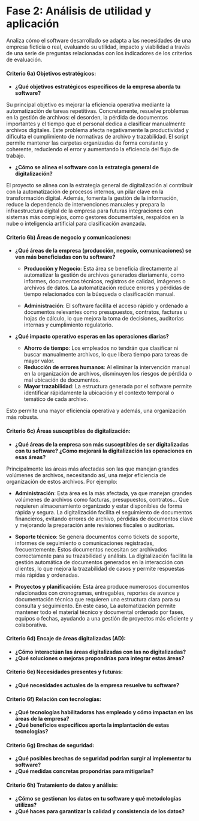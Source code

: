# Fase 2: Análisis de utilidad y aplicación
Analiza cómo el software desarrollado se adapta a las necesidades de una empresa ficticia o real, evaluando su utilidad, impacto y viabilidad a través de una serie de preguntas relacionadas con los indicadores de los criterios de evaluación.

#### Criterio 6a) Objetivos estratégicos:
- **¿Qué objetivos estratégicos específicos de la empresa aborda tu software?**

Su principal objetivo es mejorar la eficiencia operativa mediante la automatización de tareas repetitivas. Concretamente, resuelve problemas en la gestión de archivos: el desorden, la pérdida de documentos importantes y el tiempo que el personal dedica a clasificar manualmente archivos digitales.
Este problema afecta negativamente la productividad y dificulta el cumplimiento de normativas de archivo y trazabilidad. El script permite mantener las carpetas organizadas de forma constante y coherente, reduciendo el error y aumentando la eficiencia del flujo de trabajo.

- **¿Cómo se alinea el software con la estrategia general de digitalización?**

El proyecto se alinea con la estrategia general de digitalización al contribuir con la automatización de procesos internos, un pilar clave en la transformación digital. Además, fomenta la gestión de la información, reduce la dependencia de intervenciones manuales y prepara la infraestructura digital de la empresa para futuras integraciones con sistemas más complejos, como gestores documentales, respaldos en la nube o inteligencia artificial para clasificación avanzada.

#### Criterio 6b) Áreas de negocio y comunicaciones:
- **¿Qué áreas de la empresa (producción, negocio, comunicaciones) se ven más beneficiadas con tu software?**

  - **Producción y Negocio**: Esta área se beneficia directamente al automatizar la gestión de archivos generados diariamente, como informes, documentos técnicos, registros de calidad, imágenes o archivos de datos. La automatización reduce errores y pérdidas de tiempo relacionados con la búsqueda o clasificación manual.

  - **Administración**: El software facilita el acceso rápido y ordenado a documentos relevantes como presupuestos, contratos, facturas u hojas de cálculo, lo que mejora la toma de decisiones, auditorías internas y cumplimiento regulatorio.

- **¿Qué impacto operativo esperas en las operaciones diarias?**

  - **Ahorro de tiempo**: Los empleados no tendrán que clasificar ni buscar manualmente archivos, lo que libera tiempo para tareas de mayor valor.
  - **Reducción de errores humanos**: Al eliminar la intervención manual en la organización de archivos, disminuyen los riesgos de pérdida o mal ubicación de documentos.
  - **Mayor trazabilidad**: La estructura generada por el software permite identificar rápidamente la ubicación y el contexto temporal o temático de cada archivo.

 Esto permite una mayor eficiencia operativa y además, una organización más robusta.

#### Criterio 6c) Áreas susceptibles de digitalización:
- **¿Qué áreas de la empresa son más susceptibles de ser digitalizadas con tu software? ¿Cómo mejorará la digitalización las operaciones en esas áreas?**

Principalmente las áreas más afectadas son las que manejan grandes volúmenes de archivos, necesitando así, una mejor eficiencia de organización de estos archivos. Por ejemplo: 
  
  - **Administración**: Esta área es la más afectada, ya que manejan grandes volúmenes de archivos como facturas, presupuestos, contratos... Que requieren almacenamiento organizado y estar disponibles de forma rápida y segura. La digitalización facilita el seguimiento de documentos financieros, evitando errores de archivo, pérdidas de documentos clave y mejorando la preparación ante revisiones fiscales o auditorías.

  - **Soporte técnico**: Se genera documentos como tickets de soporte, informes de seguimiento o comunicaciones registradas, frecuentemente. Estos documentos necesitan ser archivados correctamente para su trazabilidad y análisis. La digitalización facilita la gestión automática de documentos generados en la interacción con clientes, lo que mejora la trazabilidad de casos y permite respuestas más rápidas y ordenadas.

  - **Proyectos y planificación**: Esta área produce numerosos documentos relacionados con cronogramas, entregables, reportes de avance y documentación técnica que requieren una estructura clara para su consulta y seguimiento. En este caso, La automatización permite mantener todo el material técnico y documental ordenado por fases, equipos o fechas, ayudando a una gestión de proyectos más eficiente y colaborativa.


#### Criterio 6d) Encaje de áreas digitalizadas (AD):
- **¿Cómo interactúan las áreas digitalizadas con las no digitalizadas?**
- **¿Qué soluciones o mejoras propondrías para integrar estas áreas?**


#### Criterio 6e) Necesidades presentes y futuras:
- **¿Qué necesidades actuales de la empresa resuelve tu software?**


#### Criterio 6f) Relación con tecnologías:
- **¿Qué tecnologías habilitadoras has empleado y cómo impactan en las áreas de la empresa?**
- **¿Qué beneficios específicos aporta la implantación de estas tecnologías?**


#### Criterio 6g) Brechas de seguridad:
- **¿Qué posibles brechas de seguridad podrían surgir al implementar tu software?**
- **¿Qué medidas concretas propondrías para mitigarlas?**


#### Criterio 6h) Tratamiento de datos y análisis:
- **¿Cómo se gestionan los datos en tu software y qué metodologías utilizas?**
- **¿Qué haces para garantizar la calidad y consistencia de los datos?**
